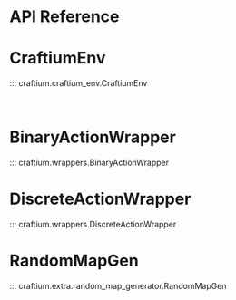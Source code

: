 # API Reference

# CraftiumEnv

::: craftium.craftium_env.CraftiumEnv

<br>

# BinaryActionWrapper

::: craftium.wrappers.BinaryActionWrapper

# DiscreteActionWrapper

::: craftium.wrappers.DiscreteActionWrapper

# RandomMapGen

::: craftium.extra.random_map_generator.RandomMapGen
